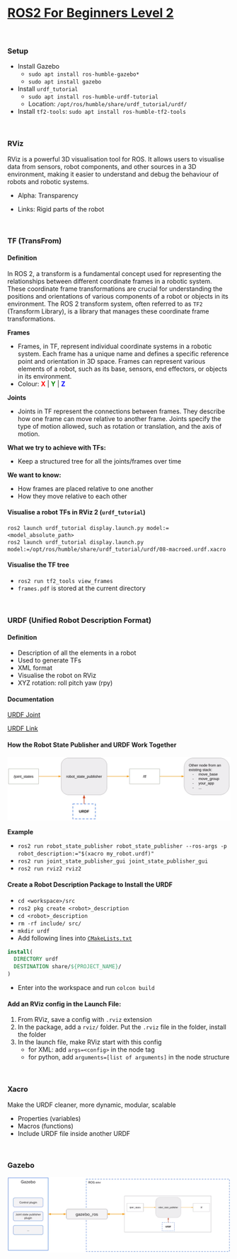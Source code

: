# [ROS2 For Beginners Level 2](https://www.udemy.com/course/ros2-tf-urdf-rviz-gazebo/)

<br>

### Setup

* Install Gazebo
  * `sudo apt install ros-humble-gazebo*`
  * `sudo apt install gazebo`
* Install `urdf_tutorial`
  * `sudo apt install ros-humble-urdf-tutorial`
  * Location: `/opt/ros/humble/share/urdf_tutorial/urdf/`
* Install `tf2-tools`: `sudo apt install ros-humble-tf2-tools`

<br>

### RViz

RViz is a powerful 3D visualisation tool for ROS. It allows users to visualise data from sensors, robot components, and other sources in a 3D environment, making it easier to understand and debug the behaviour of robots and robotic systems.

* Alpha: Transparency

* Links: Rigid parts of the robot

<br>

### TF (TransFrom)

#### Definition

In ROS 2, a transform is a fundamental concept used for representing the relationships between different coordinate frames in a robotic system. These coordinate frame transformations are crucial for understanding the positions and orientations of various components of a robot or objects in its environment. The ROS 2 transform system, often referred to as `TF2` (Transform Library), is a library that manages these coordinate frame transformations.

**Frames**

* Frames, in TF, represent individual coordinate systems in a robotic system. Each frame has a unique name and defines a specific reference point and orientation in 3D space. Frames can represent various elements of a robot, such as its base, sensors, end effectors, or objects in its environment.
* Colour: <span style="color:red;">**X**</span> | <span style="color:green;">**Y**</span> | <span style="color:blue;">**Z**</span> 

**Joints**

* Joints in TF represent the connections between frames. They describe how one frame can move relative to another frame. Joints specify the type of motion allowed, such as rotation or translation, and the axis of motion.

**What we try to achieve with TFs:**

* Keep a structured tree for all the joints/frames over time

**We want to know:**

* How frames are placed relative to one another
* How they move relative to each other

#### Visualise a robot TFs in RViz 2 (`urdf_tutorial`)

```
ros2 launch urdf_tutorial display.launch.py model:=<model_absolute_path>
ros2 launch urdf_tutorial display.launch.py model:=/opt/ros/humble/share/urdf_tutorial/urdf/08-macroed.urdf.xacro
```

#### Visualise the TF tree

* `ros2 run tf2_tools view_frames`
* `frames.pdf` is stored at the current directory

<br>

### URDF (Unified Robot Description Format)

#### Definition

* Description of all the elements in a robot
* Used to generate TFs
* XML format
* Visualise the robot on RViz
* XYZ rotation: roll pitch yaw (rpy)

#### Documentation

[URDF Joint](https://wiki.ros.org/urdf/XML/joint)

[URDF Link](https://wiki.ros.org/urdf/XML/link)

#### How the Robot State Publisher and URDF Work Together

![1](img/1.png)

**Example**

* `ros2 run robot_state_publisher robot_state_publisher --ros-args -p robot_description:="$(xacro my_robot.urdf)"`
* `ros2 run joint_state_publisher_gui joint_state_publisher_gui`
* `ros2 run rviz2 rviz2`

#### Create a Robot Description Package to Install the URDF

* `cd <workspace>/src`
* `ros2 pkg create <robot>_description`
* `cd <robot>_description`
* `rm -rf include/ src/`
* `mkdir urdf`
* Add following lines into [`CMakeLists.txt`](../src/my_robot_description/CMakeLists.txt)

```cmake
install(
  DIRECTORY urdf
  DESTINATION share/${PROJECT_NAME}/
)
```

* Enter into the workspace and run `colcon build`

#### Add an RViz config in the Launch File:

1. From RViz, save a config with `.rviz` extension
2. In the package, add a `rviz/` folder. Put the `.rviz` file in the folder, install the folder
3. In the launch file, make RViz start with this config
   - for XML: add `args=<config>` in the node tag
   - for python, add `arguments=[list of arguments]` in the node structure

<br>

### Xacro

Make the URDF cleaner, more dynamic, modular, scalable

* Properties (variables)
* Macros (functions)
* Include URDF file inside another URDF

<br>

### Gazebo

![2](img/2.png)

